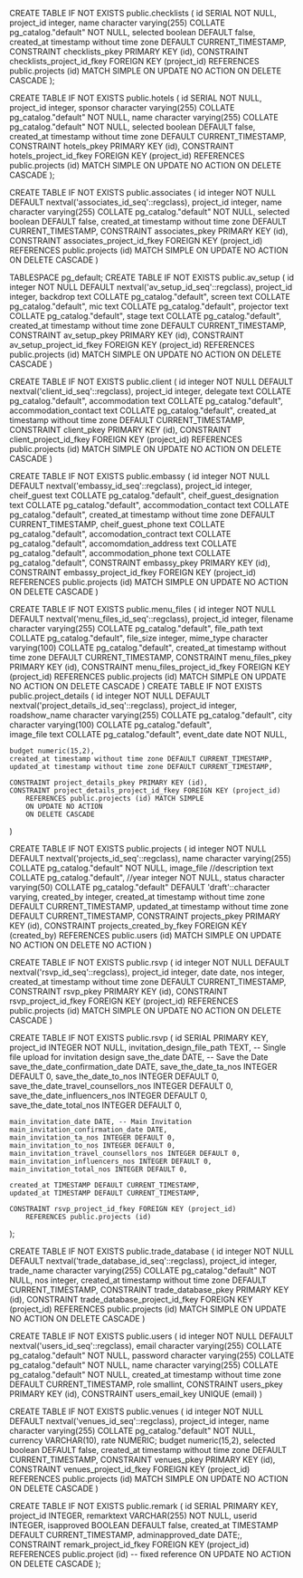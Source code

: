 

CREATE TABLE IF NOT EXISTS public.checklists
(
    id SERIAL NOT NULL,
    project_id integer,
    name character varying(255) COLLATE pg_catalog."default" NOT NULL,
    selected boolean DEFAULT false,
    created_at timestamp without time zone DEFAULT CURRENT_TIMESTAMP,
    CONSTRAINT checklists_pkey PRIMARY KEY (id),
    CONSTRAINT checklists_project_id_fkey FOREIGN KEY (project_id)
        REFERENCES public.projects (id) MATCH SIMPLE
        ON UPDATE NO ACTION
        ON DELETE CASCADE
);

CREATE TABLE IF NOT EXISTS public.hotels
(
    id SERIAL NOT NULL,
    project_id integer,
    sponsor character varying(255) COLLATE pg_catalog."default" NOT NULL,
    name character varying(255) COLLATE pg_catalog."default" NOT NULL,
    selected boolean DEFAULT false,
    created_at timestamp without time zone DEFAULT CURRENT_TIMESTAMP,
    CONSTRAINT hotels_pkey PRIMARY KEY (id),
    CONSTRAINT hotels_project_id_fkey FOREIGN KEY (project_id)
        REFERENCES public.projects (id) MATCH SIMPLE
        ON UPDATE NO ACTION
        ON DELETE CASCADE
);

CREATE TABLE IF NOT EXISTS public.associates
(
    id integer NOT NULL DEFAULT nextval('associates_id_seq'::regclass),
    project_id integer,
    name character varying(255) COLLATE pg_catalog."default" NOT NULL,
    selected boolean DEFAULT false,
    created_at timestamp without time zone DEFAULT CURRENT_TIMESTAMP,
    CONSTRAINT associates_pkey PRIMARY KEY (id),
    CONSTRAINT associates_project_id_fkey FOREIGN KEY (project_id)
        REFERENCES public.projects (id) MATCH SIMPLE
        ON UPDATE NO ACTION
        ON DELETE CASCADE
)

TABLESPACE pg_default;
CREATE TABLE IF NOT EXISTS public.av_setup
(
    id integer NOT NULL DEFAULT nextval('av_setup_id_seq'::regclass),
    project_id integer,
    backdrop text COLLATE pg_catalog."default",
    screen text COLLATE pg_catalog."default",
    mic text COLLATE pg_catalog."default",
    projector text COLLATE pg_catalog."default",
    stage text COLLATE pg_catalog."default",
    created_at timestamp without time zone DEFAULT CURRENT_TIMESTAMP,
    CONSTRAINT av_setup_pkey PRIMARY KEY (id),
    CONSTRAINT av_setup_project_id_fkey FOREIGN KEY (project_id)
        REFERENCES public.projects (id) MATCH SIMPLE
        ON UPDATE NO ACTION
        ON DELETE CASCADE
)

CREATE TABLE IF NOT EXISTS public.client
(
    id integer NOT NULL DEFAULT nextval('client_id_seq'::regclass),
    project_id integer,
    delegate text COLLATE pg_catalog."default",
    accommodation text COLLATE pg_catalog."default",
    accommodation_contact text COLLATE pg_catalog."default",
    created_at timestamp without time zone DEFAULT CURRENT_TIMESTAMP,
    CONSTRAINT client_pkey PRIMARY KEY (id),
    CONSTRAINT client_project_id_fkey FOREIGN KEY (project_id)
        REFERENCES public.projects (id) MATCH SIMPLE
        ON UPDATE NO ACTION
        ON DELETE CASCADE
)




CREATE TABLE IF NOT EXISTS public.embassy
(
    id integer NOT NULL DEFAULT nextval('embassy_id_seq'::regclass),
    project_id integer,
    cheif_guest text COLLATE pg_catalog."default",
    cheif_guest_designation text COLLATE pg_catalog."default",
    accommodation_contact text COLLATE pg_catalog."default",
    created_at timestamp without time zone DEFAULT CURRENT_TIMESTAMP,
    cheif_guest_phone text COLLATE pg_catalog."default",
accomodation_contract text COLLATE pg_catalog."default",
accomomdation_address text COLLATE pg_catalog."default",
accommodation_phone text COLLATE pg_catalog."default",
    CONSTRAINT embassy_pkey PRIMARY KEY (id),
    CONSTRAINT embassy_project_id_fkey FOREIGN KEY (project_id)
        REFERENCES public.projects (id) MATCH SIMPLE
        ON UPDATE NO ACTION
        ON DELETE CASCADE
)

CREATE TABLE IF NOT EXISTS public.menu_files
(
    id integer NOT NULL DEFAULT nextval('menu_files_id_seq'::regclass),
    project_id integer,
    filename character varying(255) COLLATE pg_catalog."default",
    file_path text COLLATE pg_catalog."default",
    file_size integer,
    mime_type character varying(100) COLLATE pg_catalog."default",
    created_at timestamp without time zone DEFAULT CURRENT_TIMESTAMP,
    CONSTRAINT menu_files_pkey PRIMARY KEY (id),
    CONSTRAINT menu_files_project_id_fkey FOREIGN KEY (project_id)
        REFERENCES public.projects (id) MATCH SIMPLE
        ON UPDATE NO ACTION
        ON DELETE CASCADE
)
CREATE TABLE IF NOT EXISTS public.project_details
(
    id integer NOT NULL DEFAULT nextval('project_details_id_seq'::regclass),
    project_id integer,
    roadshow_name character varying(255) COLLATE pg_catalog."default",
    city character varying(100) COLLATE pg_catalog."default",   
   image_file text COLLATE pg_catalog."default",
event_date date NOT NULL,
  
    budget numeric(15,2),
    created_at timestamp without time zone DEFAULT CURRENT_TIMESTAMP,
    updated_at timestamp without time zone DEFAULT CURRENT_TIMESTAMP,
   
    CONSTRAINT project_details_pkey PRIMARY KEY (id),
    CONSTRAINT project_details_project_id_fkey FOREIGN KEY (project_id)
        REFERENCES public.projects (id) MATCH SIMPLE
        ON UPDATE NO ACTION
        ON DELETE CASCADE
)

CREATE TABLE IF NOT EXISTS public.projects
(
    id integer NOT NULL DEFAULT nextval('projects_id_seq'::regclass),
    name character varying(255) COLLATE pg_catalog."default" NOT NULL,
    image_file 
    //description text COLLATE pg_catalog."default",
    //year integer NOT NULL,
    status character varying(50) COLLATE pg_catalog."default" DEFAULT 'draft'::character varying,
    created_by integer,
    created_at timestamp without time zone DEFAULT CURRENT_TIMESTAMP,
    updated_at timestamp without time zone DEFAULT CURRENT_TIMESTAMP,
    CONSTRAINT projects_pkey PRIMARY KEY (id),
    CONSTRAINT projects_created_by_fkey FOREIGN KEY (created_by)
        REFERENCES public.users (id) MATCH SIMPLE
        ON UPDATE NO ACTION
        ON DELETE NO ACTION
)

CREATE TABLE IF NOT EXISTS public.rsvp
(
    id integer NOT NULL DEFAULT nextval('rsvp_id_seq'::regclass),
    project_id integer,
    date date,
    nos integer,
    created_at timestamp without time zone DEFAULT CURRENT_TIMESTAMP,
    CONSTRAINT rsvp_pkey PRIMARY KEY (id),
    CONSTRAINT rsvp_project_id_fkey FOREIGN KEY (project_id)
        REFERENCES public.projects (id) MATCH SIMPLE
        ON UPDATE NO ACTION
        ON DELETE CASCADE
)

CREATE TABLE IF NOT EXISTS public.rsvp (
    id SERIAL PRIMARY KEY,
    project_id INTEGER NOT NULL,
    invitation_design_file_path TEXT, -- Single file upload for invitation design
    save_the_date DATE, -- Save the Date
    save_the_date_confirmation_date DATE,
    save_the_date_ta_nos INTEGER DEFAULT 0,
    save_the_date_to_nos INTEGER DEFAULT 0,
    save_the_date_travel_counsellors_nos INTEGER DEFAULT 0,
    save_the_date_influencers_nos INTEGER DEFAULT 0,
    save_the_date_total_nos INTEGER DEFAULT 0,
    
    main_invitation_date DATE, -- Main Invitation
    main_invitation_confirmation_date DATE,
    main_invitation_ta_nos INTEGER DEFAULT 0,
    main_invitation_to_nos INTEGER DEFAULT 0,
    main_invitation_travel_counsellors_nos INTEGER DEFAULT 0,
    main_invitation_influencers_nos INTEGER DEFAULT 0,
    main_invitation_total_nos INTEGER DEFAULT 0,
    
    created_at TIMESTAMP DEFAULT CURRENT_TIMESTAMP,
    updated_at TIMESTAMP DEFAULT CURRENT_TIMESTAMP,
    
    CONSTRAINT rsvp_project_id_fkey FOREIGN KEY (project_id)
        REFERENCES public.projects (id)
);

CREATE TABLE IF NOT EXISTS public.trade_database
(
    id integer NOT NULL DEFAULT nextval('trade_database_id_seq'::regclass),
    project_id integer,
    trade_name character varying(255) COLLATE pg_catalog."default" NOT NULL,
    nos integer,
    created_at timestamp without time zone DEFAULT CURRENT_TIMESTAMP,
    CONSTRAINT trade_database_pkey PRIMARY KEY (id),
    CONSTRAINT trade_database_project_id_fkey FOREIGN KEY (project_id)
        REFERENCES public.projects (id) MATCH SIMPLE
        ON UPDATE NO ACTION
        ON DELETE CASCADE
)

CREATE TABLE IF NOT EXISTS public.users
(
    id integer NOT NULL DEFAULT nextval('users_id_seq'::regclass),
    email character varying(255) COLLATE pg_catalog."default" NOT NULL,
    password character varying(255) COLLATE pg_catalog."default" NOT NULL,
    name character varying(255) COLLATE pg_catalog."default" NOT NULL,
    created_at timestamp without time zone DEFAULT CURRENT_TIMESTAMP,
    role smallint,
    CONSTRAINT users_pkey PRIMARY KEY (id),
    CONSTRAINT users_email_key UNIQUE (email)
)

CREATE TABLE IF NOT EXISTS public.venues
(
    id integer NOT NULL DEFAULT nextval('venues_id_seq'::regclass),
    project_id integer,
    name character varying(255) COLLATE pg_catalog."default" NOT NULL,      
 currency VARCHAR(10),
 rate NUMERIC;
    budget numeric(15,2),
    selected boolean DEFAULT false,
    created_at timestamp without time zone DEFAULT CURRENT_TIMESTAMP,
    CONSTRAINT venues_pkey PRIMARY KEY (id),
    CONSTRAINT venues_project_id_fkey FOREIGN KEY (project_id)
        REFERENCES public.projects (id) MATCH SIMPLE
        ON UPDATE NO ACTION
        ON DELETE CASCADE
)

CREATE TABLE IF NOT EXISTS public.remark
(
    id SERIAL PRIMARY KEY,
    project_id INTEGER,
    remarktext VARCHAR(255) NOT NULL,
    userid INTEGER,
    isapproved BOOLEAN DEFAULT false,
    created_at TIMESTAMP DEFAULT CURRENT_TIMESTAMP,
    adminapproved_date  DATE;,
    CONSTRAINT remark_project_id_fkey FOREIGN KEY (project_id)
        REFERENCES public.project (id)  -- fixed reference
        ON UPDATE NO ACTION
        ON DELETE CASCADE
);
